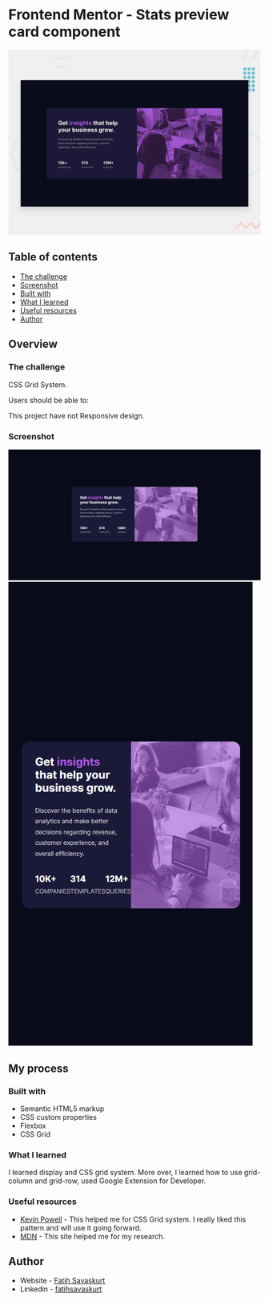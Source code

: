 # Frontend Mentor - Stats preview card component

![Design preview for the Stats preview card component coding challenge](./design/desktop-preview.jpg)

## Table of contents

  - [The challenge](#the-challenge)
  - [Screenshot](#screenshot)
  - [Built with](#built-with)
  - [What I learned](#what-i-learned)
  - [Useful resources](#useful-resources)
- [Author](#author)



## Overview

### The challenge

CSS Grid System.

Users should be able to:

This project have not Responsive design.


### Screenshot

![Alt text(/results/summary/component-main/design/desktop-design.jpg raw=true "Optional Title")](https://github.com/fatihsavaskurt/frontend-mentor-projects/blob/58d0c94c80dd6c6bdc72739166486eb1c9164877/stats-preview-card-component-main/images/template.png)
![Alt text(/results/summary/component-main/design/desktop-design.jpg raw=true "Optional Title")](https://github.com/fatihsavaskurt/frontend-mentor-projects/blob/58d0c94c80dd6c6bdc72739166486eb1c9164877/stats-preview-card-component-main/images/template-mobile.png)



## My process

### Built with

- Semantic HTML5 markup
- CSS custom properties
- Flexbox
- CSS Grid


### What I learned

I learned display and CSS grid system. More over, I learned how to use grid-column and grid-row, used Google Extension for Developer. 



### Useful resources

- [Kevin Powell](https://www.youtube.com/@KevinPowell) - This helped me for CSS Grid system. I really liked this pattern and will use it going forward.
- [MDN](https://developer.mozilla.org/en-US/) - This site helped me for my research. 

## Author

- Website - [Fatih Savaşkurt](fatihsavaskurt.github.io)
- Linkedin - [fatihsavaskurt](www.linkedin.com/in/fatihsavaskurt)
